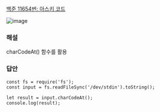 [백준 11654번: 아스키 코드](https://www.acmicpc.net/problem/11654)  

![image](https://user-images.githubusercontent.com/49461207/179283881-dac3f774-5fa4-4d56-b31a-07b0dacdf9d4.png)  

### 해설
charCodeAt() 함수를 활용  

### 답안
```
const fs = require('fs');
const input = fs.readFileSync('/dev/stdin').toString();

let result = input.charCodeAt();
console.log(result);
```
